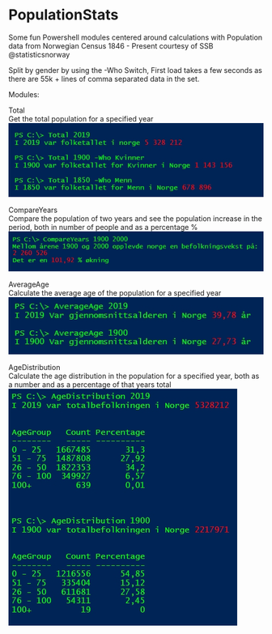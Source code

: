 # PopulationStats


Some fun Powershell modules centered around calculations with Population data from Norwegian Census 1846 - Present courtesy of SSB @statisticsnorway

Split by gender by using the -Who Switch, First load takes a few seconds as there are 55k + lines of comma separated data in the set.

Modules:  

Total  
Get the total population for a specified year  
![alt text](https://github.com/Grue91/PopulationStats/blob/master/Images/Total.jpg)


CompareYears  
Compare the population of two years and see the population increase in the period, both in number of people and as a percentage %  
![alt text](https://github.com/Grue91/PopulationStats/blob/master/Images/CompareYears.jpg)


AverageAge  
Calculate the average age of the population for a specified year  
![alt text](https://github.com/Grue91/PopulationStats/blob/master/Images/AverageAge.jpg)


AgeDistribution  
Calculate the age distribution in the population for a specified year, both as a number and as a percentage of that years total  
![alt text](https://github.com/Grue91/PopulationStats/blob/master/Images/AgeDistribution.jpg)

